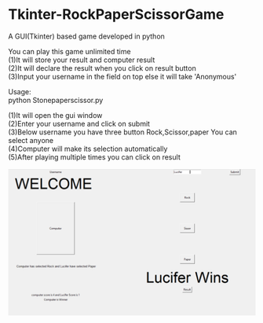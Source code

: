 # Tkinter-RockPaperScissorGame
A GUI(Tkinter) based game developed in python

You can play this game unlimited time                                                                                 
(1)It will store your result and computer result                                                                                        
(2)It will declare the result when you click on result button                                                                                                                  
(3)Input your username in the field on top else it will take 'Anonymous'

Usage:                                                                                                                
python Stonepaperscissor.py

(1)It will open the gui window                                                                                            
(2)Enter your username and click on submit                                                                                          
(3)Below username you have three button Rock,Scissor,paper You can select anyone                                                                  
(4)Computer will make its selection automatically                                                                                   
(5)After playing multiple times you can click on result     




![alt text](https://github.com/AkashRajpuria/Tkinter-RockPaperScissorGame/blob/master/Stonepapersissior.PNG)
















